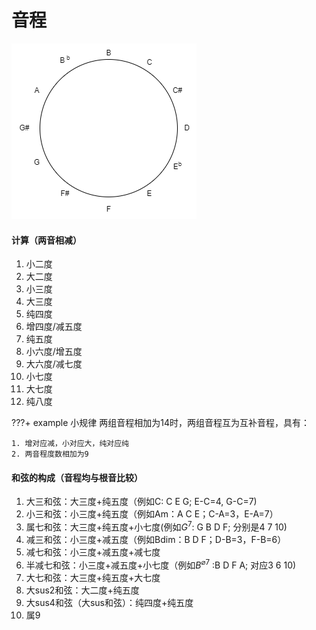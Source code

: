 ﻿# 音程
![](./images/音程1.png)
#### 计算（两音相减）

1. 小二度
2. 大二度
3. 小三度
4. 大三度
5. 纯四度
6. 增四度/减五度
7. 纯五度
8. 小六度/增五度
9.  大六度/减七度
10. 小七度
11. 大七度
12. 纯八度


???+ example 小规律
    两组音程相加为14时，两组音程互为互补音程，具有：

    1. 增对应减，小对应大，纯对应纯
    2. 两音程度数相加为9 

#### 和弦的构成（音程均与根音比较）
1. 大三和弦：大三度+纯五度（例如C: C E G; E-C=4, G-C=7)
2. 小三和弦：小三度+纯五度（例如Am：A C E；C-A=3，E-A=7）
3. 属七和弦：大三度+纯五度+小七度(例如$G^{7}$: G B D F; 分别是4 7 10)
4. 减三和弦：小三度+减五度（例如Bdim：B D F；D-B=3，F-B=6）
5. 减七和弦：小三度+减五度+减七度
6. 半减七和弦：小三度+减五度+小七度（例如$B^{\varnothing7}$ :B D F A; 对应3 6 10)
7. 大七和弦：大三度+纯五度+大七度
8. 大sus2和弦：大二度+纯五度
9. 大sus4和弦（大sus和弦）：纯四度+纯五度
10. 属9